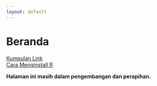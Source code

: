 ```yaml
---
layout: default
---
```


# Beranda

[Kumpulan Link](link/kumpulan-link.md)  
[Cara Menginstall R](artikel/install-R.md)  

**Halaman ini masih dalam pengembangan dan perapihan.**  
